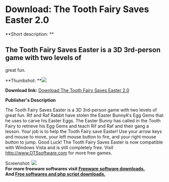 # Download: The Tooth Fairy Saves Easter 2.0

**Short description: **

## The Tooth Fairy Saves Easter is a 3D 3rd-person game with two levels of
great fun.

  
**Thumbshot: **![](http://www.freewarefiles.com/screenshot/otsTFSE_md.jpg)   
  
**Download link:** [Download The Tooth Fairy Saves Easter 2.0](http://freesoftwares.boysofts.com/The-Tooth-Fairy-Saves-Easter_program_35040.html)  
  

**Publisher's Description**  
  

The Tooth Fairy Saves Easter is a 3D 3rd-person game with two levels of great
fun. Rif and Raf Rabbit have stolen the Easter BunnyA's Egg Gems that he uses
to carve his Easter Eggs. The Easter Bunny has called in the Tooth Fairy to
retrieve his Egg Gems and teach Rif and Raf and their gang a lesson. Your job
is to help the Tooth Fairy save Easter! Use your arrow keys and mouse to move,
your left mouse button to fire, and your right mouse button to jump. Good
Luck! The Tooth Fairy Saves Easter is now compatible with Windows Vista and is
still completely free. Visit http://www.OTSsoftware.com for more free games.

  
  
Screenshot: ![](http://www.freewarefiles.com/screenshot/otsTFSE.jpg)  
**For more freeware softwares visit [Freeware software downloads.](http://freesoftwares.boysofts.com/)**   
**And [Free softwares and php script downloads.](http://www.boysofts.com/)**

